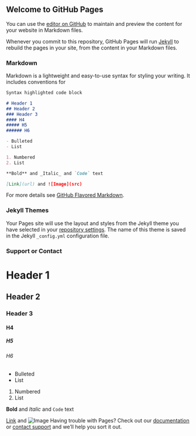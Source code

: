 ## Welcome to GitHub Pages

You can use the [editor on GitHub](https://github.com/ProCode-Software/procode.github.io/edit/master/README.md) to maintain and preview the content for your website in Markdown files.

Whenever you commit to this repository, GitHub Pages will run [Jekyll](https://jekyllrb.com/) to rebuild the pages in your site, from the content in your Markdown files.

### Markdown

Markdown is a lightweight and easy-to-use syntax for styling your writing. It includes conventions for

```markdown
Syntax highlighted code block

# Header 1
## Header 2
### Header 3
#### H4
##### H5
###### H6

- Bulleted
- List

1. Numbered
2. List

**Bold** and _Italic_ and `Code` text

[Link](url) and ![Image](src)
```

For more details see [GitHub Flavored Markdown](https://guides.github.com/features/mastering-markdown/).

### Jekyll Themes

Your Pages site will use the layout and styles from the Jekyll theme you have selected in your [repository settings](https://github.com/ProCode-Software/procode.github.io/settings). The name of this theme is saved in the Jekyll `_config.yml` configuration file.

### Support or Contact
# Header 1
## Header 2
### Header 3
#### H4
##### H5
###### H6

- Bulleted
- List

1. Numbered
2. List

**Bold** and _Italic_ and `Code` text

[Link](url) and ![Image](src)
Having trouble with Pages? Check out our [documentation](https://help.github.com/categories/github-pages-basics/) or [contact support](https://github.com/contact) and we’ll help you sort it out.
